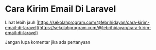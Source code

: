 # Cara Kirim Email Di Laravel

Lihat lebih jauh [https://sekolahprogram.com/@febrihidayan/cara-kirim-email-di-laravel](https://sekolahprogram.com/@febrihidayan/cara-kirim-email-di-laravel)

Jangan lupa komentar jika ada pertanyaan